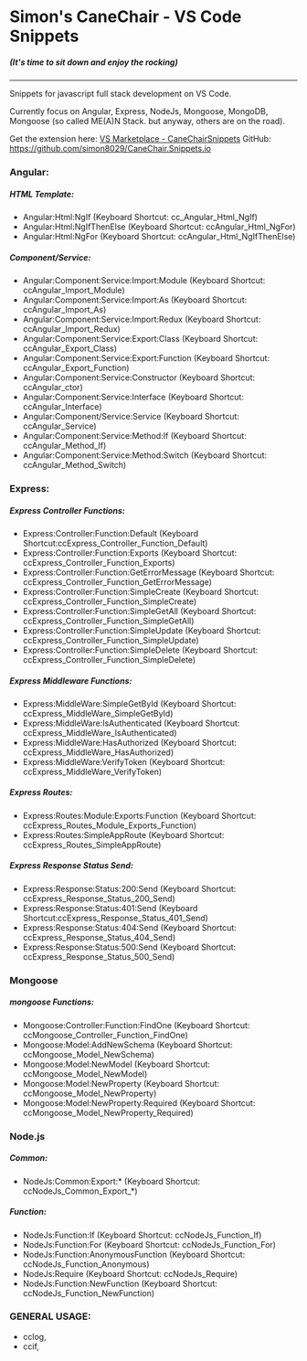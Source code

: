 # Simon's CaneChair - VS Code Snippets 
##### (It's time to sit down and enjoy the rocking)

***

Snippets for javascript full stack development on VS Code.

Currently focus on Angular, Express, NodeJs, Mongoose, MongoDB, Mongoose (so called ME(A)N Stack. but anyway, others are on the road).

Get the extension here: [VS Marketplace - CaneChairSnippets](https://marketplace.visualstudio.com/items?itemName=Simon8029.canechairsnippets)
GitHub: https://github.com/simon8029/CaneChair.Snippets.io

### Angular:
##### HTML Template:
* Angular:Html:NgIf (Keyboard Shortcut: cc_Angular_Html_NgIf) 
* Angular:Html:NgIfThenElse (Keyboard Shortcut: ccAngular_Html_NgFor)
* Angular:Html:NgFor (Keyboard Shortcut: ccAngular_Html_NgIfThenElse) 
##### Component/Service:
* Angular:Component:Service:Import:Module  (Keyboard Shortcut: ccAngular_Import_Module)
* Angular:Component:Service:Import:As (Keyboard Shortcut: ccAngular_Import_As)
* Angular:Component:Service:Import:Redux (Keyboard Shortcut: ccAngular_Import_Redux)
* Angular:Component:Service:Export:Class (Keyboard Shortcut: ccAngular_Export_Class)
* Angular:Component:Service:Export:Function (Keyboard Shortcut: ccAngular_Export_Function)
* Angular:Component:Service:Constructor (Keyboard Shortcut: ccAngular_ctor)
* Angular:Component:Service:Interface (Keyboard Shortcut: ccAngular_Interface)
* Angular:Component/Service:Service (Keyboard Shortcut: ccAngular_Service)
* Angular:Component:Service:Method:If (Keyboard Shortcut: ccAngular_Method_If)
* Angular:Component:Service:Method:Switch (Keyboard Shortcut: ccAngular_Method_Switch)
### Express:
##### Express Controller Functions: 
* Express:Controller:Function:Default (Keyboard Shortcut:ccExpress_Controller_Function_Default)
* Express:Controller:Function:Exports (Keyboard Shortcut: ccExpress_Controller_Function_Exports)
* Express:Controller:Function:GetErrorMessage (Keyboard Shortcut: ccExpress_Controller_Function_GetErrorMessage)
* Express:Controller:Function:SimpleCreate (Keyboard Shortcut: ccExpress_Controller_Function_SimpleCreate)
* Express:Controller:Function:SimpleGetAll (Keyboard Shortcut: ccExpress_Controller_Function_SimpleGetAll)
* Express:Controller:Function:SimpleUpdate (Keyboard Shortcut: ccExpress_Controller_Function_SimpleUpdate)
* Express:Controller:Function:SimpleDelete (Keyboard Shortcut: ccExpress_Controller_Function_SimpleDelete)
##### Express Middleware Functions: 
* Express:MiddleWare:SimpleGetById (Keyboard Shortcut: ccExpress_MiddleWare_SimpleGetById)
* Express:MiddleWare:IsAuthenticated (Keyboard Shortcut: ccExpress_MiddleWare_IsAuthenticated)
* Express:MiddleWare:HasAuthorized (Keyboard Shortcut: ccExpress_MiddleWare_HasAuthorized)
* Express:MiddleWare:VerifyToken (Keyboard Shortcut: ccExpress_MiddleWare_VerifyToken)
##### Express Routes: 
* Express:Routes:Module:Exports:Function (Keyboard Shortcut: ccExpress_Routes_Module_Exports_Function)
* Express:Routes:SimpleAppRoute (Keyboard Shortcut: ccExpress_Routes_SimpleAppRoute)
##### Express Response Status Send: 
* Express:Response:Status:200:Send (Keyboard Shortcut: ccExpress_Response_Status_200_Send)
* Express:Response:Status:401:Send (Keyboard Shortcut:ccExpress_Response_Status_401_Send)
* Express:Response:Status:404:Send (Keyboard Shortcut: ccExpress_Response_Status_404_Send)
* Express:Response:Status:500:Send (Keyboard Shortcut: ccExpress_Response_Status_500_Send)
### Mongoose
##### mongoose Functions: 
* Mongoose:Controller:Function:FindOne (Keyboard Shortcut: ccMongoose_Controller_Function_FindOne)
* Mongoose:Model:AddNewSchema (Keyboard Shortcut: ccMongoose_Model_NewSchema)
* Mongoose:Model:NewModel (Keyboard Shortcut: ccMongoose_Model_NewModel)
* Mongoose:Model:NewProperty (Keyboard Shortcut: ccMongoose_Model_NewProperty)
* Mongoose:Model:NewProperty:Required (Keyboard Shortcut: ccMongoose_Model_NewProperty_Required)
### Node.js
##### Common:
* NodeJs:Common:Export:* (Keyboard Shortcut: ccNodeJs_Common_Export_*)
##### Function:
* NodeJs:Function:If (Keyboard Shortcut: ccNodeJs_Function_If)
* NodeJs:Function:For (Keyboard Shortcut: ccNodeJs_Function_For)
* NodeJs:Function:AnonymousFunction (Keyboard Shortcut: ccNodeJs_Function_Anonymous)
* NodeJs:Require (Keyboard Shortcut: ccNodeJs_Require)
* NodeJs:Function:NewFunction (Keyboard Shortcut: ccNodeJs_Function_NewFunction)

### GENERAL USAGE:
* cclog, 
* ccif,  
